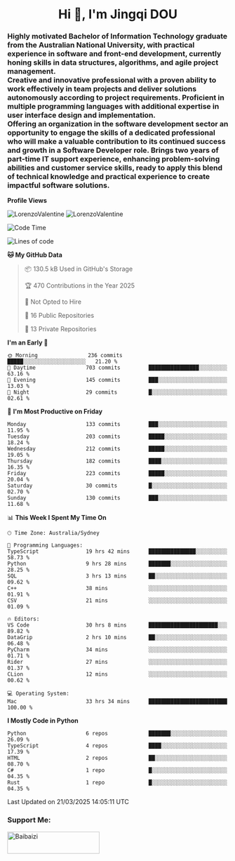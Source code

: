 <h1 align="center">Hi 👋, I'm Jingqi DOU</h1>
<h3 align="left">
Highly motivated Bachelor of Information Technology graduate from the Australian National University, with practical experience in software and front-end development, currently honing skills in data structures, algorithms, and agile project management. <br>
Creative and innovative professional with a proven ability to work effectively in team projects and deliver solutions autonomously according to project requirements. Proficient in multiple programming languages with additional expertise in user interface design and implementation. <br>
Offering an organization in the software development sector an opportunity to engage the skills of a dedicated professional who will make a valuable contribution to its continued success and growth in a Software Developer role. Brings two years of part-time IT support experience, enhancing problem-solving abilities and customer service skills, ready to apply this blend of technical knowledge and practical experience to create impactful software solutions.
</h3>

**Profile Views**<br>
<!-- <img src="https://count.getloli.com/get/@:name" alt="LorenzoValentine" theme="rule34" /> -->
<img src="https://count.getloli.com/@LorenzoValentine?name=LorenzoValentine&theme=asoul&padding=7&offset=0&align=center&scale=2&pixelated=1&darkmode=auto&prefix=020315" alt="LorenzoValentine" theme="rule34" />
<img src="https://count.getloli.com/@LorenzoValentine?name=LorenzoValentine&theme=food&padding=7&offset=0&align=center&scale=2&pixelated=1&darkmode=auto&prefix=020315" alt="LorenzoValentine" theme="rule34" />
 

<!--START_SECTION:waka-->
![Code Time](http://img.shields.io/badge/Code%20Time-1%2C696%20hrs%2013%20mins-blue)

![Lines of code](https://img.shields.io/badge/From%20Hello%20World%20I%27ve%20Written-229.7%20thousand%20lines%20of%20code-blue)

**🐱 My GitHub Data** 

> 📦 130.5 kB Used in GitHub's Storage 
 > 
> 🏆 470 Contributions in the Year 2025
 > 
> 🚫 Not Opted to Hire
 > 
> 📜 16 Public Repositories 
 > 
> 🔑 13 Private Repositories 
 > 
**I'm an Early 🐤** 

```text
🌞 Morning                236 commits         █████░░░░░░░░░░░░░░░░░░░░   21.20 % 
🌆 Daytime                703 commits         ████████████████░░░░░░░░░   63.16 % 
🌃 Evening                145 commits         ███░░░░░░░░░░░░░░░░░░░░░░   13.03 % 
🌙 Night                  29 commits          █░░░░░░░░░░░░░░░░░░░░░░░░   02.61 % 
```
📅 **I'm Most Productive on Friday** 

```text
Monday                   133 commits         ███░░░░░░░░░░░░░░░░░░░░░░   11.95 % 
Tuesday                  203 commits         █████░░░░░░░░░░░░░░░░░░░░   18.24 % 
Wednesday                212 commits         █████░░░░░░░░░░░░░░░░░░░░   19.05 % 
Thursday                 182 commits         ████░░░░░░░░░░░░░░░░░░░░░   16.35 % 
Friday                   223 commits         █████░░░░░░░░░░░░░░░░░░░░   20.04 % 
Saturday                 30 commits          █░░░░░░░░░░░░░░░░░░░░░░░░   02.70 % 
Sunday                   130 commits         ███░░░░░░░░░░░░░░░░░░░░░░   11.68 % 
```


📊 **This Week I Spent My Time On** 

```text
🕑︎ Time Zone: Australia/Sydney

💬 Programming Languages: 
TypeScript               19 hrs 42 mins      ███████████████░░░░░░░░░░   58.73 % 
Python                   9 hrs 28 mins       ███████░░░░░░░░░░░░░░░░░░   28.25 % 
SQL                      3 hrs 13 mins       ██░░░░░░░░░░░░░░░░░░░░░░░   09.62 % 
C++                      38 mins             ░░░░░░░░░░░░░░░░░░░░░░░░░   01.91 % 
CSV                      21 mins             ░░░░░░░░░░░░░░░░░░░░░░░░░   01.09 % 

🔥 Editors: 
VS Code                  30 hrs 8 mins       ██████████████████████░░░   89.82 % 
DataGrip                 2 hrs 10 mins       ██░░░░░░░░░░░░░░░░░░░░░░░   06.48 % 
PyCharm                  34 mins             ░░░░░░░░░░░░░░░░░░░░░░░░░   01.71 % 
Rider                    27 mins             ░░░░░░░░░░░░░░░░░░░░░░░░░   01.37 % 
CLion                    12 mins             ░░░░░░░░░░░░░░░░░░░░░░░░░   00.62 % 

💻 Operating System: 
Mac                      33 hrs 34 mins      █████████████████████████   100.00 % 
```

**I Mostly Code in Python** 

```text
Python                   6 repos             ███████░░░░░░░░░░░░░░░░░░   26.09 % 
TypeScript               4 repos             ████░░░░░░░░░░░░░░░░░░░░░   17.39 % 
HTML                     2 repos             ██░░░░░░░░░░░░░░░░░░░░░░░   08.70 % 
C#                       1 repo              █░░░░░░░░░░░░░░░░░░░░░░░░   04.35 % 
Rust                     1 repo              █░░░░░░░░░░░░░░░░░░░░░░░░   04.35 % 
```




 Last Updated on 21/03/2025 14:05:11 UTC
<!--END_SECTION:waka-->

<!-- [![willianrod's wakatime stats](https://github-readme-stats.vercel.app/api/wakatime?username=lorenzoval2050)](https://github.com/anuraghazra/github-readme-stats) -->


<h3 align="left">Support Me:</h3>
<p><a href="https://www.buymeacoffee.com/Baibaizi"> <img align="left" src="https://cdn.buymeacoffee.com/buttons/v2/default-yellow.png" height="50" width="210" alt="Baibaizi" /></a></p><br><br>
